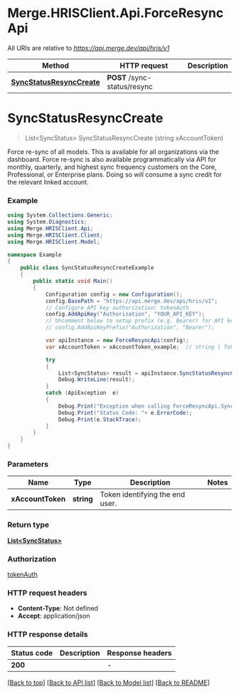 # Merge.HRISClient.Api.ForceResyncApi

All URIs are relative to *https://api.merge.dev/api/hris/v1*

Method | HTTP request | Description
------------- | ------------- | -------------
[**SyncStatusResyncCreate**](ForceResyncApi.md#syncstatusresynccreate) | **POST** /sync-status/resync | 


<a name="syncstatusresynccreate"></a>
# **SyncStatusResyncCreate**
> List&lt;SyncStatus&gt; SyncStatusResyncCreate (string xAccountToken)



Force re-sync of all models. This is available for all organizations via the dashboard. Force re-sync is also available programmatically via API for monthly, quarterly, and highest sync frequency customers on the Core, Professional, or Enterprise plans. Doing so will consume a sync credit for the relevant linked account.

### Example
```csharp
using System.Collections.Generic;
using System.Diagnostics;
using Merge.HRISClient.Api;
using Merge.HRISClient.Client;
using Merge.HRISClient.Model;

namespace Example
{
    public class SyncStatusResyncCreateExample
    {
        public static void Main()
        {
            Configuration config = new Configuration();
            config.BasePath = "https://api.merge.dev/api/hris/v1";
            // Configure API key authorization: tokenAuth
            config.AddApiKey("Authorization", "YOUR_API_KEY");
            // Uncomment below to setup prefix (e.g. Bearer) for API key, if needed
            // config.AddApiKeyPrefix("Authorization", "Bearer");

            var apiInstance = new ForceResyncApi(config);
            var xAccountToken = xAccountToken_example;  // string | Token identifying the end user.

            try
            {
                List<SyncStatus> result = apiInstance.SyncStatusResyncCreate(xAccountToken);
                Debug.WriteLine(result);
            }
            catch (ApiException  e)
            {
                Debug.Print("Exception when calling ForceResyncApi.SyncStatusResyncCreate: " + e.Message );
                Debug.Print("Status Code: "+ e.ErrorCode);
                Debug.Print(e.StackTrace);
            }
        }
    }
}
```

### Parameters

Name | Type | Description  | Notes
------------- | ------------- | ------------- | -------------
 **xAccountToken** | **string**| Token identifying the end user. | 

### Return type

[**List&lt;SyncStatus&gt;**](SyncStatus.md)

### Authorization

[tokenAuth](../README.md#tokenAuth)

### HTTP request headers

 - **Content-Type**: Not defined
 - **Accept**: application/json


### HTTP response details
| Status code | Description | Response headers |
|-------------|-------------|------------------|
| **200** |  |  -  |

[[Back to top]](#) [[Back to API list]](../README.md#documentation-for-api-endpoints) [[Back to Model list]](../README.md#documentation-for-models) [[Back to README]](../README.md)

